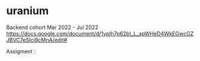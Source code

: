 # uranium
Backend cohort Mar 2022 - Jul 2022
https://docs.google.com/document/d/1ypIh7p62bI_L_xpWHeD4WkEGwcGZJBVC7eSIcj9cMnA/edit#

Assigment : 